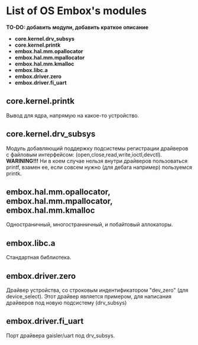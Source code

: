 

# List of OS Embox's modules #

**TO-DO: добавить модули, добавить краткое описание**

  * **core.kernel.drv\_subsys**
  * **core.kernel.printk**
  * **embox.hal.mm.opallocator**
  * **embox.hal.mm.mpallocator**
  * **embox.hal.mm.kmalloc**
  * **embox.libc.a**
  * **embox.driver.zero**
  * **embox.driver.fi\_uart**

## **core.kernel.printk** ##

Вывод для ядра, напрямую на какое-то устройство.

## **core.kernel.drv\_subsys** ##

Модуль добавляющий поддержку подсистемы регистрации драйверов с файловым интерфейсом: (open,close,read,write,ioctl,devctl).
**WARINING!!!** Ни в коем случае нельзя внутри драйверов пользоваться printf, взамен ее, если совсем нужно (для дебага например) пользуемся printk.

## **embox.hal.mm.opallocator, embox.hal.mm.mpallocator, embox.hal.mm.kmalloc** ##

Одностраничный, многостранничный, и побайтовый аллокаторы.

## **embox.libc.a** ##

Стандартная библиотека.

## **embox.driver.zero** ##

Драйвер устройства, со строковым индентификатором "dev\_zero" (для device\_select). Этот драйвер является примером, для написания драйверов под новую подсистему (drv\_subsys)

## **embox.driver.fi\_uart** ##

Порт драйвера gaisler/uart под drv\_subsys.